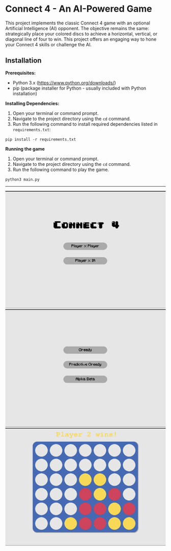# Connect 4 - An AI-Powered Game

This project implements the classic Connect 4 game with an optional Artificial Intelligence (AI) opponent. The objective remains the same: strategically place your colored discs to achieve a horizontal, vertical, or diagonal line of four to win. This project offers an engaging way to hone your Connect 4 skills or challenge the AI.

## Installation

**Prerequisites:**

- Python 3.x (https://www.python.org/downloads/)
- pip (package installer for Python - usually included with Python installation)

**Installing Dependencies:**

1. Open your terminal or command prompt.
2. Navigate to the project directory using the `cd` command.
3. Run the following command to install required dependencies listed in `requirements.txt`:

```
pip install -r requirements.txt
```

**Running the game**
1. Open your terminal or command prompt.
2. Navigate to the project directory using the `cd` command.
3. Run the following command to play the game.

```
python3 main.py
```
<hr>

<img src="./assets/Screenshot from 2024-03-08 16-17-30.png">
<img src="./assets/Screenshot from 2024-03-08 16-17-34.png">
<img src="./assets/Screenshot from 2024-03-08 16-16-02.png">
